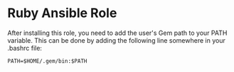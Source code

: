 # Ruby Ansible Role

After installing this role, you need to add the user's Gem path to your PATH variable. This can be done by adding the following line somewhere in your .bashrc file:

```
PATH=$HOME/.gem/bin:$PATH
```
